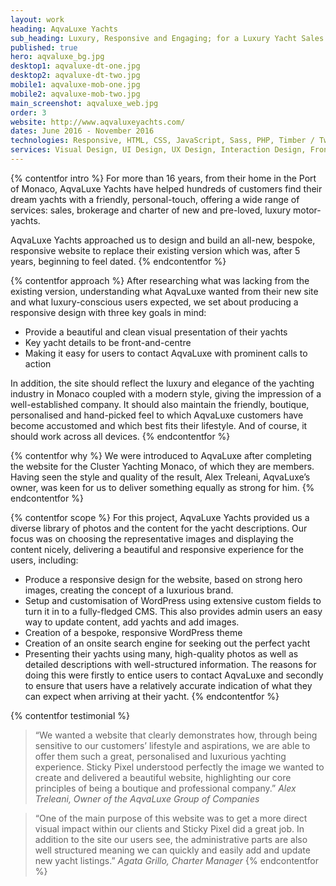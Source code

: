 ```yaml
---
layout: work
heading: AqvaLuxe Yachts
sub_heading: Luxury, Responsive and Engaging; for a Luxury Yacht Sales & Charter Company
published: true
hero: aqvaluxe_bg.jpg
desktop1: aqvaluxe-dt-one.jpg
desktop2: aqvaluxe-dt-two.jpg
mobile1: aqvaluxe-mob-one.jpg
mobile2: aqvaluxe-mob-two.jpg
main_screenshot: aqvaluxe_web.jpg
order: 3
website: http://www.aqvaluxeyachts.com/
dates: June 2016 - November 2016
technologies: Responsive, HTML, CSS, JavaScript, Sass, PHP, Timber / Twig, WordPress, jQuery
services: Visual Design, UI Design, UX Design, Interaction Design, Front-End Build, Database Design & Admin, Back-End Development
---
```


{% contentfor intro %}
For more than 16 years, from their home in the Port of Monaco, AqvaLuxe Yachts have helped hundreds of customers find their dream yachts with a friendly, personal-touch, offering a wide range of services: sales, brokerage and charter of new and pre-loved, luxury motor-yachts.

AqvaLuxe Yachts approached us to design and build an all-new, bespoke, responsive website to replace their existing version which was, after 5 years, beginning to feel dated.
{% endcontentfor %}


{% contentfor approach %}
After researching what was lacking from the existing version, understanding what AqvaLuxe wanted from their new site and what luxury-conscious users expected, we set about producing a responsive design with three key goals in mind:
- Provide a beautiful and clean visual presentation of their yachts
- Key yacht details to be front-and-centre
- Making it easy for users to contact AqvaLuxe with prominent calls to action

In addition, the site should reflect the luxury and elegance of the yachting industry in Monaco coupled with a modern style, giving the impression of a well-established company. It should also maintain the friendly, boutique, personalised and hand-picked feel to which AqvaLuxe customers have become accustomed and which best fits their lifestyle. And of course, it should work across all devices.
{% endcontentfor %}


{% contentfor why %}
We were introduced to AqvaLuxe after completing the website for the Cluster Yachting Monaco, of which they are members. Having seen the style and quality of the result, Alex Treleani, AqvaLuxe’s owner, was keen for us to deliver something equally as strong for him.
{% endcontentfor %}


{% contentfor scope %}
For this project, AqvaLuxe Yachts provided us a diverse library of photos and the content for the yacht descriptions. Our focus was on choosing the representative images and displaying the content nicely, delivering a beautiful and responsive experience for the users, including:
- Produce a responsive design for the website, based on strong hero images, creating the concept of a luxurious brand.
- Setup and customisation of WordPress using extensive custom fields to turn it in to a fully-fledged CMS. This also provides admin users an easy way to update content, add yachts and add images.
- Creation of a bespoke, responsive WordPress theme
- Creation of an onsite search engine for seeking out the perfect yacht
- Presenting their yachts using many, high-quality photos as well as detailed descriptions with well-structured information. The reasons for doing this were firstly to entice users to contact AqvaLuxe and secondly to ensure that users have a relatively accurate indication of what they can expect when arriving at their yacht.
{% endcontentfor %}


{% contentfor testimonial %}
> “We wanted a website that clearly demonstrates how, through being sensitive to our customers’ lifestyle and aspirations, we are able to offer them such a great, personalised and luxurious yachting experience. Sticky Pixel understood perfectly the image we wanted to create and delivered a beautiful website, highlighting our core principles of being a boutique and professional company.”
<cite>Alex Treleani, Owner of the AqvaLuxe Group of Companies</cite>

> “One of the main purpose of this website was to get a more direct visual impact within our clients and Sticky Pixel did a great job. In addition to the site our users see, the administrative parts are also well structured meaning we can quickly and easily add and update new yacht listings.”
<cite>Agata Grillo, Charter Manager</cite>
{% endcontentfor %}
